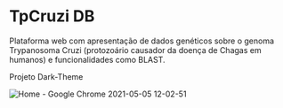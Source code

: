 # TpCruzi DB
Plataforma web com apresentação de dados genéticos sobre o genoma Trypanosoma Cruzi (protozoário causador da doença de Chagas em humanos) e funcionalidades como BLAST.

Projeto Dark-Theme

![Home - Google Chrome 2021-05-05 12-02-51](https://user-images.githubusercontent.com/42875522/117163918-7dad2480-ad9a-11eb-83be-d4dac7ed37f3.gif)


